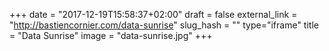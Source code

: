 +++
date = "2017-12-19T15:58:37+02:00"
draft = false
external_link = "http://bastiencornier.com/data-sunrise"
slug_hash = ""
type="iframe"
title = "Data Sunrise"
image = "data-sunrise.jpg"
+++